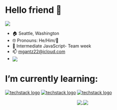 

# Hello friend 👋



<p align="left">
<a href="https://github.com/harish-sethuraman/readme-components">
<img  src="https://readme-components.vercel.app/api?component=text&textfill=000000&text=IM%20MITCHELL&fill=linear-gradient%2862deg%2C%20%238EC5FC%200%25%2C%20%23E0C3FC%20100%25%29%3B%0A">
</a>
</p>



- 🏠 Seattle, Washington
- 🤓 Pronouns: He/Him/👾
- 🔭 Intermediate JavaScript- Team week
- 📫 mgantz22@icloud.com
- <a href="https://www.linkedin.com/in/mitchell-gantz"><img align="center" src="https://img.shields.io/badge/linkedIn-0077b5?style=for-the-badge&logo=linkedIn&logoColor=ffffff"></a>

# I’m currently learning:

<p align="left">

  [![techstack logo](https://readme-components.vercel.app/api?component=logo&logo=CSharp&textfill=000000&animation=spin&fill=linear-gradient%2862deg%2C%20%238EC5FC%200%25%2C%20%23E0C3FC%20100%25%29%3B%0A)](https://github.com/harish-sethuraman/readme-components)
  [![techstack logo](https://readme-components.vercel.app/api?component=logo&logo=React&textfill=000000&animation=spin&fill=linear-gradient%2862deg%2C%20%238EC5FC%200%25%2C%20%23E0C3FC%20100%25%29%3B%0A)](https://github.com/harish-sethuraman/readme-components)
   [![techstack logo](https://readme-components.vercel.app/api?component=logo&logo=JavaScript&textfill=000000&animation=spin&fill=linear-gradient%2862deg%2C%20%238EC5FC%200%25%2C%20%23E0C3FC%20100%25%29%3B%0A)](https://github.com/harish-sethuraman/readme-components)
</p>

<p align="center">
<a href="https://github.com/anuraghazra/github-readme-stats">
  <img align="center" src="https://github-readme-stats.vercel.app/api?username=mgantz22&show_icons=true&theme=gotham&hide=issues&count_private=true" />
</a>
<a href="https://github.com/anuraghazra/github-readme-stats">
  <img align="center" src="https://github-readme-stats.vercel.app/api/top-langs/?username=mgantz22&layout=compact&theme=gotham&" />
</a></p>


<!--
**MGantz22/Mgantz22** is a ✨ _special_ ✨ repository because its `README.md` (this file) appears on your GitHub profile.

Here are some ideas to get you started:

- 🔭 I’m currently working on ...
- 🌱 I’m currently learning ...
- 👯 I’m looking to collaborate on ...
- 🤔 I’m looking for help with ...
- 💬 Ask me about ...
- 📫 How to reach me: ...
- 😄 Pronouns: ...
- ⚡ Fun fact: ...
-->
